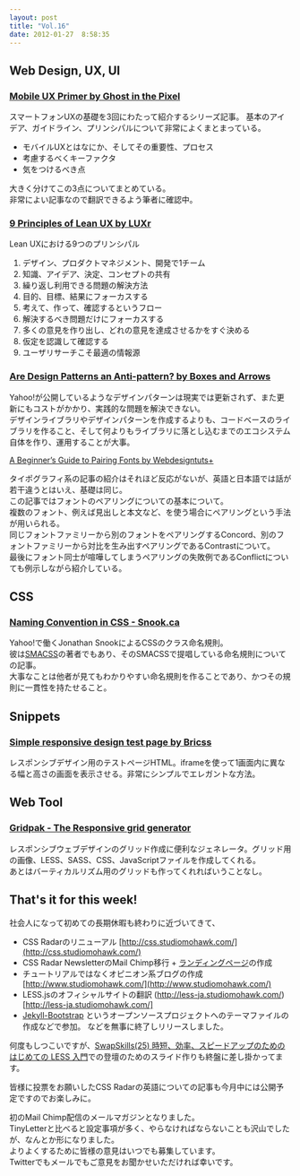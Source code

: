 ```yaml
---
layout: post
title: "Vol.16"
date: 2012-01-27  8:58:35
---
```


## Web Design, UX, UI

### [Mobile UX Primer by Ghost in the Pixel](http://www.ghostinthepixel.com/?p=644)

スマートフォンUXの基礎を3回にわたって紹介するシリーズ記事。
基本のアイデア、ガイドライン、プリンシパルについて非常によくまとまっている。

- モバイルUXとはなにか、そしてその重要性、プロセス
- 考慮するべくキーファクタ
- 気をつけるべき点

大きく分けてこの3点についてまとめている。  
非常によい記事なので翻訳できるよう筆者に確認中。

### [9 Principles of Lean UX by LUXr](http://luxr.co/lean-ux/9-principles-for-lean-ux/)

Lean UXにおける9つのプリンシパル

1. デザイン、プロダクトマネジメント、開発で1チーム
2. 知識、アイデア、決定、コンセプトの共有
3. 繰り返し利用できる問題の解決方法
4. 目的、目標、結果にフォーカスする
5. 考えて、作って、確認するというフロー
6. 解決するべき問題だけにフォーカスする
7. 多くの意見を作り出し、どれの意見を達成させるかをすぐ決める
8. 仮定を認識して確認する
9. ユーザリサーチこそ最適の情報源

### [Are Design Patterns an Anti-pattern? by Boxes and Arrows](http://boxesandarrows.com/view/are-design-patterns)

Yahoo!が公開しているようなデザインパターンは現実では更新されず、また更新にもコストがかかり、実践的な問題を解決できない。  
デザインライブラリやデザインパターンを作成するよりも、コードベースのライブラリを作ること、そして何よりもライブラリに落とし込むまでのエコシステム自体を作り、運用することが大事。  

[A Beginner’s Guide to Pairing Fonts by Webdesigntuts+](http://webdesign.tutsplus.com/articles/typography-articles/a-beginners-guide-to-pairing-fonts/)

タイポグラフィ系の記事の紹介はそれほど反応がないが、英語と日本語では話が若干違うとはいえ、基礎は同じ。  
この記事ではフォントのペアリングについての基本について。  
複数のフォント、例えば見出しと本文など、を使う場合にペアリングという手法が用いられる。  
同じフォントファミリーから別のフォントをペアリングするConcord、別のフォントファミリーから対比を生み出すペアリングであるContrastについて。  
最後にフォント同士が喧嘩してしまうペアリングの失敗例であるConflictについても例示しながら紹介している。

## CSS

### [Naming Convention in CSS - Snook.ca](http://snook.ca/archives/html_and_css/naming-convention-in-css)

Yahoo!で働くJonathan SnookによるCSSのクラス命名規則。  
彼は[SMACSS](http://smacss.com/)の著者でもあり、そのSMACSSで提唱している命名規則についての記事。  
大事なことは他者が見てもわかりやすい命名規則を作ることであり、かつその規則に一貫性を持たせること。

## Snippets

### [Simple responsive design test page by Bricss](http://bricss.net/post/16538278376/simple-responsive-design-test-page)

レスポンシブデザイン用のテストページHTML。iframeを使って1画面内に異なる幅と高さの画面を表示させる。非常にシンプルでエレガントな方法。

## Web Tool

### [Gridpak - The Responsive grid generator](http://gridpak.com/)

レスポンシブウェブデザインのグリッド作成に便利なジェネレータ。グリッド用の画像、LESS、SASS、CSS、JavaScriptファイルを作成してくれる。  
あとはバーティカルリズム用のグリッドも作ってくれればいうことなし。

## That's it for this week!

社会人になって初めての長期休暇も終わりに近づいてきて、

- CSS Radarのリニューアル [http://css.studiomohawk.com/](http://css.studiomohawk.com/)
- CSS Radar NewsletterのMail Chimp移行 + [ランディングページ](http://newsletter.studiomohawk.com/)の作成
- チュートリアルではなくオピニオン系ブログの作成 [http://www.studiomohawk.com/](http://www.studiomohawk.com/)
- LESS.jsのオフィシャルサイトの翻訳 (http://less-ja.studiomohawk.com/)[http://less-ja.studiomohawk.com/]
- [Jekyll-Bootstrap](http://jekyllbootstrap.com/) というオープンソースプロジェクトへのテーマファイルの作成などで参加。
などを無事に終了しリリースしました。

何度もしつこいですが、[SwapSkills(25) 時短、効率、スピードアップのための はじめての LESS 入門](http://swapskills.info/month/25.html)での登壇のためのスライド作りも終盤に差し掛かってます。

皆様に投票をお願いしたCSS Radarの英語についての記事も今月中には公開予定ですのでお楽しみに。

初のMail Chimp配信のメールマガジンとなりました。  
TinyLetterと比べると設定事項が多く、やらなければならないことも沢山でしたが、なんとか形になりました。  
よりよくするために皆様の意見はいつでも募集しています。  
Twitterでもメールでもご意見をお聞かせいただければ幸いです。